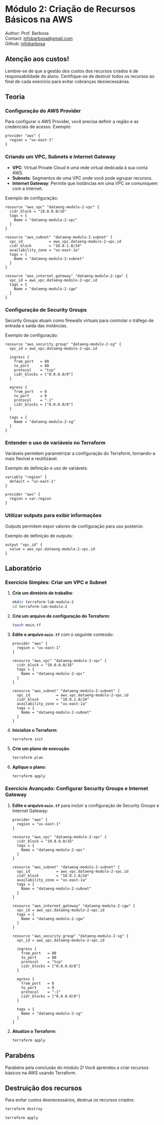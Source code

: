 # Módulo 2: Criação de Recursos Básicos na AWS
Author: Prof. Barbosa<br>
Contact: infobarbosa@gmail.com<br>
Github: [infobarbosa](https://github.com/infobarbosa)

## Atenção aos custos!
Lembre-se de que a gestão dos custos dos recursos criados é de responsabilidade do aluno. Certifique-se de destruir todos os recursos ao final de cada exercício para evitar cobranças desnecessárias.

## Teoria

### Configuração do AWS Provider
Para configurar o AWS Provider, você precisa definir a região e as credenciais de acesso. Exemplo:
```hcl
provider "aws" {
  region = "us-east-1"
}
```

### Criando um VPC, Subnets e Internet Gateway
- **VPC**: Virtual Private Cloud é uma rede virtual dedicada à sua conta AWS.
- **Subnets**: Segmentos de uma VPC onde você pode agrupar recursos.
- **Internet Gateway**: Permite que instâncias em uma VPC se comuniquem com a internet.

Exemplo de configuração:
```hcl
resource "aws_vpc" "dataeng-modulo-2-vpc" {
  cidr_block = "10.0.0.0/16"
  tags = {
    Name = "dataeng-modulo-2-vpc"
  }
}

resource "aws_subnet" "dataeng-modulo-2-subnet" {
  vpc_id            = aws_vpc.dataeng-modulo-2-vpc.id
  cidr_block        = "10.0.1.0/24"
  availability_zone = "us-east-1a"
  tags = {
    Name = "dataeng-modulo-2-subnet"
  }
}

resource "aws_internet_gateway" "dataeng-modulo-2-igw" {
  vpc_id = aws_vpc.dataeng-modulo-2-vpc.id
  tags = {
    Name = "dataeng-modulo-2-igw"
  }
}
```

### Configuração de Security Groups
Security Groups atuam como firewalls virtuais para controlar o tráfego de entrada e saída das instâncias.

Exemplo de configuração:
```hcl
resource "aws_security_group" "dataeng-modulo-2-sg" {
  vpc_id = aws_vpc.dataeng-modulo-2-vpc.id

  ingress {
    from_port   = 80
    to_port     = 80
    protocol    = "tcp"
    cidr_blocks = ["0.0.0.0/0"]
  }

  egress {
    from_port   = 0
    to_port     = 0
    protocol    = "-1"
    cidr_blocks = ["0.0.0.0/0"]
  }

  tags = {
    Name = "dataeng-modulo-2-sg"
  }
}
```

### Entender o uso de variáveis no Terraform
Variáveis permitem parametrizar a configuração do Terraform, tornando-a mais flexível e reutilizável.

Exemplo de definição e uso de variáveis:
```hcl
variable "region" {
  default = "us-east-1"
}

provider "aws" {
  region = var.region
}
```

### Utilizar outputs para exibir informações
Outputs permitem expor valores de configuração para uso posterior.

Exemplo de definição de outputs:
```hcl
output "vpc_id" {
  value = aws_vpc.dataeng-modulo-2-vpc.id
}
```

## Laboratório

### Exercício Simples: Criar um VPC e Subnet

1. **Crie um diretório de trabalho**:
    ```sh
    mkdir terraform-lab-modulo-2
    cd terraform-lab-modulo-2
    ```

2. **Crie um arquivo de configuração do Terraform**:
    ```sh
    touch main.tf
    ```

3. **Edite o arquivo `main.tf`** com o seguinte conteúdo:
    ```hcl
    provider "aws" {
      region = "us-east-1"
    }

    resource "aws_vpc" "dataeng-modulo-2-vpc" {
      cidr_block = "10.0.0.0/16"
      tags = {
        Name = "dataeng-modulo-2-vpc"
      }
    }

    resource "aws_subnet" "dataeng-modulo-2-subnet" {
      vpc_id            = aws_vpc.dataeng-modulo-2-vpc.id
      cidr_block        = "10.0.1.0/24"
      availability_zone = "us-east-1a"
      tags = {
        Name = "dataeng-modulo-2-subnet"
      }
    }
    ```

4. **Inicialize o Terraform**:
    ```sh
    terraform init
    ```

5. **Crie um plano de execução**:
    ```sh
    terraform plan
    ```

6. **Aplique o plano**:
    ```sh
    terraform apply
    ```

### Exercício Avançado: Configurar Security Groups e Internet Gateway

1. **Edite o arquivo `main.tf`** para incluir a configuração de Security Groups e Internet Gateway:
    ```hcl
    provider "aws" {
      region = "us-east-1"
    }

    resource "aws_vpc" "dataeng-modulo-2-vpc" {
      cidr_block = "10.0.0.0/16"
      tags = {
        Name = "dataeng-modulo-2-vpc"
      }
    }

    resource "aws_subnet" "dataeng-modulo-2-subnet" {
      vpc_id            = aws_vpc.dataeng-modulo-2-vpc.id
      cidr_block        = "10.0.1.0/24"
      availability_zone = "us-east-1a"
      tags = {
        Name = "dataeng-modulo-2-subnet"
      }
    }

    resource "aws_internet_gateway" "dataeng-modulo-2-igw" {
      vpc_id = aws_vpc.dataeng-modulo-2-vpc.id
      tags = {
        Name = "dataeng-modulo-2-igw"
      }
    }

    resource "aws_security_group" "dataeng-modulo-2-sg" {
      vpc_id = aws_vpc.dataeng-modulo-2-vpc.id

      ingress {
        from_port   = 80
        to_port     = 80
        protocol    = "tcp"
        cidr_blocks = ["0.0.0.0/0"]
      }

      egress {
        from_port   = 0
        to_port     = 0
        protocol    = "-1"
        cidr_blocks = ["0.0.0.0/0"]
      }

      tags = {
        Name = "dataeng-modulo-2-sg"
      }
    }
    ```

2. **Atualize o Terraform**:
    ```sh
    terraform apply
    ```

## Parabéns
Parabéns pela conclusão do módulo 2! Você aprendeu a criar recursos básicos na AWS usando Terraform.

## Destruição dos recursos
Para evitar custos desnecessários, destrua os recursos criados: <br>

```sh
terraform destroy
```

```sh
terraform apply
```
